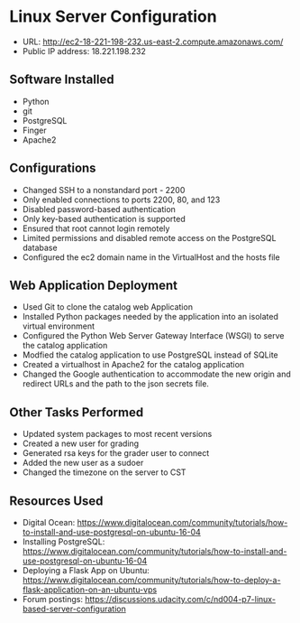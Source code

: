 # Linux Server Configuration
- URL: http://ec2-18-221-198-232.us-east-2.compute.amazonaws.com/
- Public IP address: 18.221.198.232

## Software Installed
- Python
- git
- PostgreSQL
- Finger
- Apache2

## Configurations
- Changed SSH to a nonstandard port - 2200
- Only enabled connections to ports 2200, 80, and 123
- Disabled password-based authentication
- Only key-based authentication is supported
- Ensured that root cannot login remotely
- Limited permissions and disabled remote access on the PostgreSQL database
- Configured the ec2 domain name in the VirtualHost and the hosts file

## Web Application Deployment
- Used Git to clone the catalog web Application
- Installed Python packages needed by the application into an isolated virtual environment
- Configured the Python Web Server Gateway Interface (WSGI) to serve the catalog application
- Modfied the catalog application to use PostgreSQL instead of SQLite
- Created a virtualhost in Apache2 for the catalog application
- Changed the Google authentication to accommodate the new origin and redirect URLs and the path to the json secrets file.

## Other Tasks Performed
- Updated system packages to most recent versions
- Created a new user for grading
- Generated rsa keys for the grader user to connect
- Added the new user as a sudoer
- Changed the timezone on the server to CST

## Resources Used
- Digital Ocean: https://www.digitalocean.com/community/tutorials/how-to-install-and-use-postgresql-on-ubuntu-16-04
- Installing PostgreSQL: https://www.digitalocean.com/community/tutorials/how-to-install-and-use-postgresql-on-ubuntu-16-04
- Deploying a Flask App on Ubuntu: https://www.digitalocean.com/community/tutorials/how-to-deploy-a-flask-application-on-an-ubuntu-vps
- Forum postings: https://discussions.udacity.com/c/nd004-p7-linux-based-server-configuration
